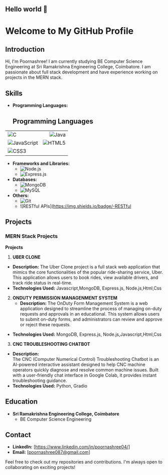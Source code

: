 
## Hello world 👋

# Welcome to My GitHub Profile

## Introduction
Hi, I'm Poornashree! I am currently studying BE Computer Science Engineering at Sri Ramakrishna Engineering College, Coimbatore. I am passionate about full stack development and have experience working on projects in the MERN stack.

## Skills
- **Programming Languages:**
  ## Programming Languages

<table width="100%">
  <tr>
    <td align="left">
      <img src="https://img.shields.io/badge/-C-A8B9CC?style=flat-square&logo=c&logoColor=white" alt="C" />
    </td>
    <td align="right">
      <img src="https://img.shields.io/badge/-Java-007396?style=flat-square&logo=java&logoColor=white" alt="Java" />
    </td>
  </tr>
  <tr>
    <td align="left">
      <img src="https://img.shields.io/badge/-JavaScript-yellow?style=flat-square&logo=javascript" alt="JavaScript" />
    </td>
    <td align="right">
      <img src="https://img.shields.io/badge/-HTML5-E34F26?style=flat-square&logo=html5&logoColor=white" alt="HTML5" />
    </td>
  </tr>
  <tr>
    <td align="left">
      <img src="https://img.shields.io/badge/-CSS3-1572B6?style=flat-square&logo=css3" alt="CSS3" />
    </td>
    <td></td>
  </tr>
</table>


- **Frameworks and Libraries:**
  - ![Node.js](https://img.shields.io/badge/-Node.js-339933?style=flat-square&logo=node.js&logoColor=white)
  - ![Express.js](https://img.shields.io/badge/-Express.js-000000?style=flat-square&logo=express&logoColor=white)
- **Databases:**
  - ![MongoDB](https://img.shields.io/badge/-MongoDB-47A248?style=flat-square&logo=mongodb&logoColor=white)
  - ![MySQL](https://img.shields.io/badge/-MySQL-4479A1?style=flat-square&logo=mysql&logoColor=white)
- **Others:**
  - ![Git](https://img.shields.io/badge/-Git-F05032?style=flat-square&logo=git&logoColor=white)
  - ![RESTful APIs](https://img.shields.io/badge/-RESTful
## Projects
### MERN Stack Projects
 **Projects**
 1. **UBER CLONE**
   - **Description:**
    The Uber Clone project is a full stack web application that mimics the core functionalities of the popular ride-sharing service, Uber. This application allows users to book rides, view available drivers, and track ride status in real-time. 
   - **Technologies Used:** Javascript,MongoDB, Express.js, Node.js,Html,Css
 
 2. **ONDUTY PERMISSION MANAGENMENT SYSTEM**
    - **Description:**
      The OnDuty Form Management System is a web application designed to streamline the process of managing on-duty requests and approvals in an educational. This system allows users to submit on-duty forms, and administrators can review and approve or reject these requests.   
   - **Technologies Used:** MongoDB, Express.js, Node.js,Javascript,Html,Css

 3. **CNC TROUBLESHOOTING CHATBOT**  
   - **Description:**  
     The CNC (Computer Numerical Control) Troubleshooting Chatbot is an AI-powered interactive assistant designed to help CNC machine operators quickly diagnose and resolve common machine issues. Built with a user-friendly chat interface in Google Colab, it provides instant troubleshooting guidance. 
   - **Technologies Used:** Python, Gradio


## Education
- **Sri Ramakrishna Engineering College, Coimbatore**
  - BE Computer Science Engineering

## Contact
- **LinkedIn:** [https://www.linkedin.com/in/poornashree04/]
- **Email:** [poornashree087@gmail.com]

Feel free to check out my repositories and contributions. I'm always open to collaborating on exciting projects!
